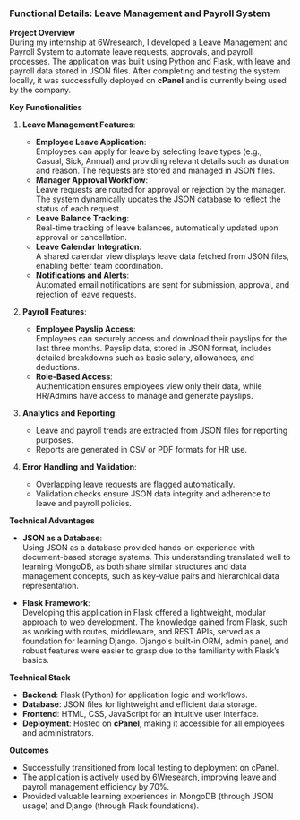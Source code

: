 ### Functional Details: Leave Management and Payroll System

**Project Overview**  
During my internship at 6Wresearch, I developed a Leave Management and Payroll System to automate leave requests, approvals, and payroll processes. The application was built using Python and Flask, with leave and payroll data stored in JSON files. After completing and testing the system locally, it was successfully deployed on **cPanel** and is currently being used by the company.

**Key Functionalities**  

1. **Leave Management Features**:  
   - **Employee Leave Application**:  
     Employees can apply for leave by selecting leave types (e.g., Casual, Sick, Annual) and providing relevant details such as duration and reason. The requests are stored and managed in JSON files.  
   - **Manager Approval Workflow**:  
     Leave requests are routed for approval or rejection by the manager. The system dynamically updates the JSON database to reflect the status of each request.  
   - **Leave Balance Tracking**:  
     Real-time tracking of leave balances, automatically updated upon approval or cancellation.  
   - **Leave Calendar Integration**:  
     A shared calendar view displays leave data fetched from JSON files, enabling better team coordination.  
   - **Notifications and Alerts**:  
     Automated email notifications are sent for submission, approval, and rejection of leave requests.

2. **Payroll Features**:  
   - **Employee Payslip Access**:  
     Employees can securely access and download their payslips for the last three months. Payslip data, stored in JSON format, includes detailed breakdowns such as basic salary, allowances, and deductions.  
   - **Role-Based Access**:  
     Authentication ensures employees view only their data, while HR/Admins have access to manage and generate payslips.

3. **Analytics and Reporting**:  
   - Leave and payroll trends are extracted from JSON files for reporting purposes.  
   - Reports are generated in CSV or PDF formats for HR use.

4. **Error Handling and Validation**:  
   - Overlapping leave requests are flagged automatically.  
   - Validation checks ensure JSON data integrity and adherence to leave and payroll policies.  

**Technical Advantages**  

- **JSON as a Database**:  
  Using JSON as a database provided hands-on experience with document-based storage systems. This understanding translated well to learning MongoDB, as both share similar structures and data management concepts, such as key-value pairs and hierarchical data representation.  

- **Flask Framework**:  
  Developing this application in Flask offered a lightweight, modular approach to web development. The knowledge gained from Flask, such as working with routes, middleware, and REST APIs, served as a foundation for learning Django. Django's built-in ORM, admin panel, and robust features were easier to grasp due to the familiarity with Flask’s basics.

**Technical Stack**  
- **Backend**: Flask (Python) for application logic and workflows.  
- **Database**: JSON files for lightweight and efficient data storage.  
- **Frontend**: HTML, CSS, JavaScript for an intuitive user interface.  
- **Deployment**: Hosted on **cPanel**, making it accessible for all employees and administrators.

**Outcomes**  
- Successfully transitioned from local testing to deployment on cPanel.  
- The application is actively used by 6Wresearch, improving leave and payroll management efficiency by 70%.  
- Provided valuable learning experiences in MongoDB (through JSON usage) and Django (through Flask foundations).
